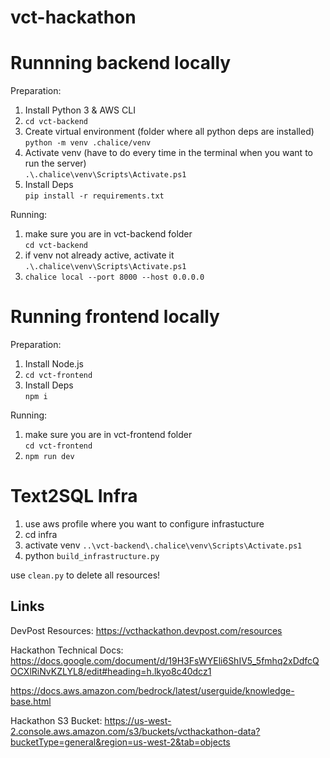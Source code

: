 # vct-hackathon


# Runnning backend locally

Preparation:
1. Install Python 3 & AWS CLI
2. `cd vct-backend`
3. Create virtual environment (folder where all python deps are installed)  
    `python -m venv .chalice/venv`
4. Activate venv (have to do every time in the terminal when you want to run the server)  
    `.\.chalice\venv\Scripts\Activate.ps1`
5. Install Deps  
    `pip install -r requirements.txt`

Running:
1. make sure you are in vct-backend folder  
    `cd vct-backend`
2. if venv not already active, activate it
    `.\.chalice\venv\Scripts\Activate.ps1`
3. `chalice local --port 8000 --host 0.0.0.0`


# Running frontend locally
Preparation:
1. Install Node.js
2. `cd vct-frontend`
3. Install Deps  
    `npm i`

Running:
1. make sure you are in vct-frontend folder  
    `cd vct-frontend`
2. `npm run dev`


# Text2SQL Infra
1. use aws profile where you want to configure infrastucture  
2. cd infra
3. activate venv `..\vct-backend\.chalice\venv\Scripts\Activate.ps1`
3. python `build_infrastructure.py`  

use `clean.py` to delete all resources!  

## Links

DevPost Resources: https://vcthackathon.devpost.com/resources

Hackathon Technical Docs: https://docs.google.com/document/d/19H3FsWYEli6ShIV5_5fmhq2xDdfcQOCXlRiNvKZLYL8/edit#heading=h.lkyo8c40dcz1

https://docs.aws.amazon.com/bedrock/latest/userguide/knowledge-base.html

Hackathon S3 Bucket: https://us-west-2.console.aws.amazon.com/s3/buckets/vcthackathon-data?bucketType=general&region=us-west-2&tab=objects